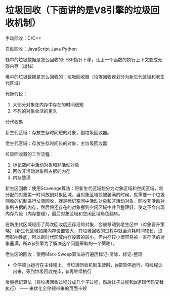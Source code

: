 # 垃圾回收（下面讲的是V8引擎的垃圾回收机制）
手动回收：C/C++


自动回收：JavaScript  Java  Python



栈中的垃圾数据是怎么回收的: ESP指针下移，让上一个函数的执行上下文变成无效内存（出栈）

堆中的垃圾数据是怎么回收的：垃圾回收器（垃圾回收器划分为新生代区域和老生代区域）



代际假说： 
1. 大部分对象在内存中存在的时间很短
2. 不死的对象会活的更久


分代收集




新生代区域：存放生存时间短的对象，副垃圾回收器。

老生代区域：存放生存时间长的对象，主垃圾回收器



垃圾回收器的工作流程：
1. 标记空间中活动对象和非活动对象
2. 回收非活动对象所占据的内存
3. 内存整理


新生区回收：使用Scavenge算法：将新生代区域划分为对象区域和空闲区域，新分配的对象第一时间放到对象区域，当对象区域快被装满的时候，就需要一个垃圾回收的机制进行垃圾回收，就是标记空间中活动对象和非活动对象，回收非活动对象所占据的内存，然后将还存在的对象挪到空闲区域中并且整理好，使之不会出现内存片段（内存整理），最后对象区域和空闲区域角色翻转。

在新生代区域经历了两次回收后还存活的对象，会被移动到老生区中（对象晋升策略）（新生代区域如果内存设置较大，在垃圾回收的过程中就会消耗时间较长，进而影响性能，所以新时代区域内存设置的较小，但内存较小很容易被一直存活的对象塞满，所以js引擎为了解决这个问题采取的一个策略）。

老生区的回收：使用Mark-Sweep算法进行遍历标记-清除，标记-整理


 - 全停顿
 js运行在主线程上，当垃圾回收机制生效时，js要暂停运行，将线程让出来，等到垃圾回收完毕，js再继续执行

 增量标记算法（将垃圾回收过程分成几个子过程，然后让子过程和js逻辑代码交替执行） ---- 来优化全停顿带来的页面卡顿